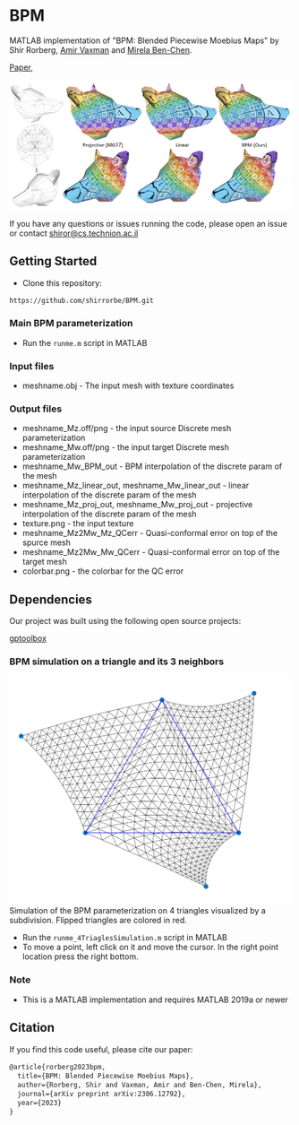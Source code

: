 # BPM


MATLAB implementation of 
"BPM: Blended Piecewise Moebius Maps" by 
Shir Rorberg, 
[Amir Vaxman](https://avaxman.github.io/) and 
[Mirela Ben-Chen](https://mirela.net.technion.ac.il/).

[Paper](https://mirelabc.github.io/publications/BPM.pdf), 


![teaser](teaser.png)

If you have any questions or issues running the code, please open an issue or contact shiror@cs.technion.ac.il



## Getting Started

- Clone this repository:
```bash
https://github.com/shirrorbe/BPM.git
```

###  Main BPM parameterization
- Run the ```runme.m``` script in MATLAB


### Input files
- meshname.obj - The input mesh with texture coordinates

### Output files
 - meshname_Mz.off/png - the input source Discrete mesh parameterization
 - meshname_Mw.off/png - the input target Discrete mesh parameterization
 - meshname_Mw_BPM_out - BPM interpolation of the discrete param of the  mesh
 - meshname_Mz_linear_out, meshname_Mw_linear_out - linear interpolation of the discrete param of the  mesh
 - meshname_Mz_proj_out, meshname_Mw_proj_out - projective interpolation of the discrete param of the mesh
 - texture.png - the input texture
 - meshname_Mz2Mw_Mz_QCerr - Quasi-conformal error on top of the spurce mesh
 - meshname_Mz2Mw_Mw_QCerr - Quasi-conformal error on top of the target mesh
 - colorbar.png - the colorbar for the QC error


## Dependencies
 
 Our project was built using the following open source projects:

[gptoolbox](https://github.com/alecjacobson/gptoolbox)

### BPM simulation on a triangle and its 3 neighbors
![simulation_4triangles](simulation_4triangles.png)
Simulation of the BPM parameterization on 4 triangles visualized by a subdivision. Flipped triangles are colored in red.

- Run the ```runme_4TriaglesSimulation.m``` script in MATLAB
- To move a point, left click on it and move the cursor. In the right point location press the right bottom.

### Note
- This is a MATLAB implementation and requires MATLAB 2019a or newer 


## Citation

If you find this code useful, please cite our paper:

```
@article{rorberg2023bpm,
  title={BPM: Blended Piecewise Moebius Maps},
  author={Rorberg, Shir and Vaxman, Amir and Ben-Chen, Mirela},
  journal={arXiv preprint arXiv:2306.12792},
  year={2023}
}
```
